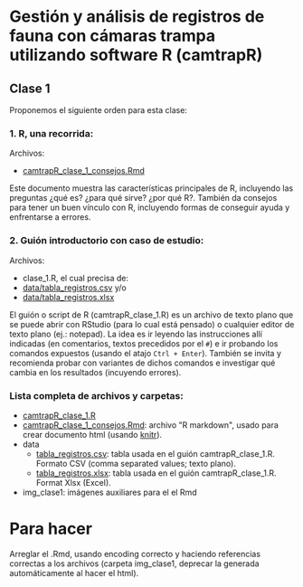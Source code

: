 Gestión y análisis de registros de fauna con cámaras trampa utilizando software R (camtrapR)
============================================================================================

Clase 1
-------

Proponemos el siguiente orden para esta clase:

### 1. R, una recorrida:

Archivos:
  - [camtrapR_clase_1_consejos.Rmd](camtrapR_clase_1_consejos.Rmd)

Este documento muestra las características principales de R, incluyendo las preguntas ¿qué es? ¿para qué sirve? ¿por qué R?. También da consejos para tener un buen vínculo con R, incluyendo formas de conseguir ayuda y enfrentarse a errores.

### 2. Guión introductorio con caso de estudio:

Archivos:
  - clase_1.R, el cual precisa de:
  - [data/tabla_registros.csv](data/tabla_registros.csv) y/o
  - [data/tabla_registros.xlsx](data/tabla_registros.xlsx)

El guión o script de R (camtrapR_clase_1.R) es un archivo de texto plano que se puede abrir con RStudio (para lo cual está pensado) o cualquier editor de texto plano (ej.: notepad). La idea es ir leyendo las instrucciones allí indicadas (en comentarios, textos precedidos por el `#`) e ir probando los comandos expuestos (usando el atajo `Ctrl + Enter`). También se invita y recomienda probar con variantes de dichos comandos e investigar qué cambia en los resultados (incuyendo errores).

### Lista completa de archivos y carpetas:

- [camtrapR_clase_1.R](camtrapR_clase_1.R)
- [camtrapR_clase_1_consejos.Rmd](camtrapR_clase_1_consejos.Rmd): archivo "R markdown", usado para crear documento html (usando [knitr](https://yihui.name/knitr/)).
- data
  + [tabla_registros.csv](data/tabla_registros.csv): tabla usada en el guión camtrapR_clase_1.R. Formato CSV (comma separated values; texto plano).
  + [tabla_registros.xlsx](data/tabla_registros.xlsx): tabla usada en el guión camtrapR_clase_1.R. Format Xlsx (Excel).
- img_clase1: imágenes auxiliares para el el Rmd

Para hacer
==========

Arreglar el .Rmd, usando encoding correcto y haciendo referencias correctas a los archivos (carpeta img_clase1, deprecar la generada automáticamente al hacer el html).



